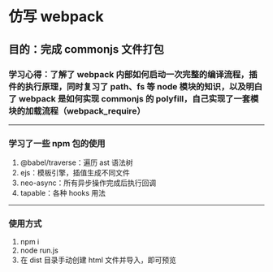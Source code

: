 # 仿写 webpack
## 目的：完成 commonjs 文件打包
### 学习心得：了解了 webpack 内部如何启动一次完整的编译流程，插件的执行原理，同时复习了 path、fs 等 node 模块的知识，以及明白了 webpack 是如何实现 commonjs 的 polyfill，自己实现了一套模块的加载流程（webpack_require）

---

### 学习了一些 npm 包的使用
1. @babel/traverse：遍历 ast 语法树
2. ejs：模板引擎，插值生成不同文件
3. neo-async：所有异步操作完成后执行回调
4. tapable：各种 hooks 用法

---

### 使用方式
1. npm i
2. node run.js
3. 在 dist 目录手动创建 html 文件并导入，即可预览
